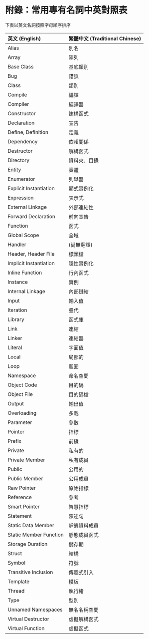 # 附錄：常用專有名詞中英對照表

下表以英文名詞按照字母順序排序

| 英文 (English)         | 繁體中文 (Traditional Chinese) |
| :--------------------- | :----------------------------- |
| Alias                  | 別名                           |
| Array                  | 陣列                           |
| Base Class             | 基底類別                       |
| Bug                    | 錯誤                           |
| Class                  | 類別                           |
| Compile                | 編譯                           |
| Compiler               | 編譯器                         |
| Constructor            | 建構函式                       |
| Declaration            | 宣告                           |
| Define, Definition     | 定義                           |
| Dependency             | 依賴關係                       |
| Destructor             | 解構函式                       |
| Directory              | 資料夾、目錄                   |
| Entity                 | 實體                           |
| Enumerator             | 列舉器                         |
| Explicit Instantiation | 顯式實例化                     |
| Expression             | 表示式                         |
| External Linkage       | 外部連結性                     |
| Forward Declaration    | 前向宣告                       |
| Function               | 函式                           |
| Global Scope           | 全域                           |
| Handler                | (尚無翻譯)                     |
| Header, Header File    | 標頭檔                         |
| Implicit Instantiation | 隱性實例化                     |
| Inline Function        | 行內函式                       |
| Instance               | 實例                           |
| Internal Linkage       | 內部鏈結                       |
| Input                  | 輸入值                         |
| Iteration              | 疊代                           |
| Library                | 函式庫                         |
| Link                   | 連結                           |
| Linker                 | 連結器                         |
| Literal                | 字面值                         |
| Local                  | 局部的                         |
| Loop                   | 迴圈                           |
| Namespace              | 命名空間                       |
| Object Code            | 目的碼                         |
| Object File            | 目的碼檔                       |
| Output                 | 輸出值                         |
| Overloading            | 多載                           |
| Parameter              | 參數                           |
| Pointer                | 指標                           |
| Prefix                 | 前綴                           |
| Private                | 私有的                         |
| Private Member         | 私有成員                       |
| Public                 | 公用的                         |
| Public Member          | 公用成員                       |
| Raw Pointer            | 原始指標                       |
| Reference              | 參考                           |
| Smart Pointer          | 智慧指標                       |
| Statement              | 陳述句                         |
| Static Data Member     | 靜態資料成員                   |
| Static Member Function | 靜態成員函式                   |
| Storage Duration       | 儲存期                         |
| Struct                 | 結構                           |
| Symbol                 | 符號                           |
| Transitive Inclusion   | 傳遞式引入                     |
| Template               | 模板                           |
| Thread                 | 執行緒                         |
| Type                   | 型別                           |
| Unnamed Namespaces     | 無名名稱空間                   |
| Virtual Destructor     | 虛擬解構函式                   |
| Virtual Function       | 虛擬函式                       |
